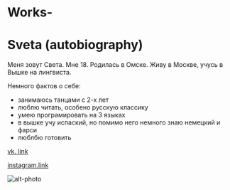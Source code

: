 # Works-

# Sveta (autobiography)
Меня зовут Света. Мне 18. Родилась в Омске. Живу в Москве, учусь в Вышке на лингвиста.

Немного фактов о себе:
* занимаюсь танцами с 2-х лет
* люблю читать, особено русскую классику
* умею програмировать на 3 языках 
* в вышке учу испаский, но помимо него немного знаю немецкий и фарси 
* люблбю готовить

[vk. link](https://vk.com/id382602195)

[instagram.link](https://www.instagram.com/snovivi/?hl=ru)

![alt-photo](https://pp.userapi.com/c836638/v836638195/694ae/GLX-Byx6-Yo.jpg)


